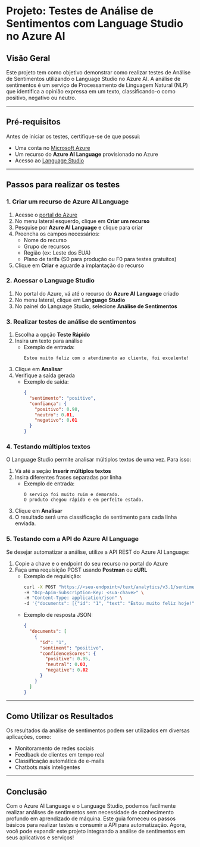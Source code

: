 # Projeto: Testes de Análise de Sentimentos com Language Studio no Azure AI

## Visão Geral
Este projeto tem como objetivo demonstrar como realizar testes de Análise de Sentimentos utilizando o Language Studio no Azure AI. A análise de sentimentos é um serviço de Processamento de Linguagem Natural (NLP) que identifica a opinião expressa em um texto, classificando-o como positivo, negativo ou neutro.

---
## Pré-requisitos
Antes de iniciar os testes, certifique-se de que possui:
- Uma conta no [Microsoft Azure](https://portal.azure.com/)
- Um recurso do **Azure AI Language** provisionado no Azure
- Acesso ao [Language Studio](https://language.cognitive.azure.com/)

---
## Passos para realizar os testes

### 1. Criar um recurso de Azure AI Language
1. Acesse o [portal do Azure](https://portal.azure.com/)
2. No menu lateral esquerdo, clique em **Criar um recurso**
3. Pesquise por **Azure AI Language** e clique para criar
4. Preencha os campos necessários:
   - Nome do recurso
   - Grupo de recursos
   - Região (ex: Leste dos EUA)
   - Plano de tarifa (S0 para produção ou F0 para testes gratuitos)
5. Clique em **Criar** e aguarde a implantação do recurso

### 2. Acessar o Language Studio
1. No portal do Azure, vá até o recurso do **Azure AI Language** criado
2. No menu lateral, clique em **Language Studio**
3. No painel do Language Studio, selecione **Análise de Sentimentos**

### 3. Realizar testes de análise de sentimentos
1. Escolha a opção **Teste Rápido**
2. Insira um texto para análise
   - Exemplo de entrada:
     ```
     Estou muito feliz com o atendimento ao cliente, foi excelente!
     ```
3. Clique em **Analisar**
4. Verifique a saída gerada
   - Exemplo de saída:
     ```json
     {
       "sentimento": "positivo",
       "confiança": {
         "positivo": 0.98,
         "neutro": 0.01,
         "negativo": 0.01
       }
     }
     ```

### 4. Testando múltiplos textos
O Language Studio permite analisar múltiplos textos de uma vez. Para isso:
1. Vá até a seção **Inserir múltiplos textos**
2. Insira diferentes frases separadas por linha
   - Exemplo de entrada:
     ```
     O serviço foi muito ruim e demorado.
     O produto chegou rápido e em perfeito estado.
     ````
3. Clique em **Analisar**
4. O resultado será uma classificação de sentimento para cada linha enviada.

### 5. Testando com a API do Azure AI Language
Se desejar automatizar a análise, utilize a API REST do Azure AI Language:
1. Copie a chave e o endpoint do seu recurso no portal do Azure
2. Faça uma requisição POST usando **Postman** ou **cURL**
   - Exemplo de requisição:
     ```bash
     curl -X POST "https://<seu-endpoint>/text/analytics/v3.1/sentiment" \
     -H "Ocp-Apim-Subscription-Key: <sua-chave>" \
     -H "Content-Type: application/json" \
     -d '{"documents": [{"id": "1", "text": "Estou muito feliz hoje!"}]}'
     ```
   - Exemplo de resposta JSON:
     ```json
     {
       "documents": [
         {
           "id": "1",
           "sentiment": "positivo",
           "confidenceScores": {
             "positive": 0.95,
             "neutral": 0.03,
             "negative": 0.02
           }
         }
       ]
     }
     ```

---
## Como Utilizar os Resultados
Os resultados da análise de sentimentos podem ser utilizados em diversas aplicações, como:
- Monitoramento de redes sociais
- Feedback de clientes em tempo real
- Classificação automática de e-mails
- Chatbots mais inteligentes

---
## Conclusão
Com o Azure AI Language e o Language Studio, podemos facilmente realizar análises de sentimentos sem necessidade de conhecimento profundo em aprendizado de máquina. Este guia forneceu os passos básicos para realizar testes e consumir a API para automatização. Agora, você pode expandir este projeto integrando a análise de sentimentos em seus aplicativos e serviços!
